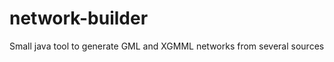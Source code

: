 network-builder
===============

Small java tool to generate GML and XGMML networks from several sources